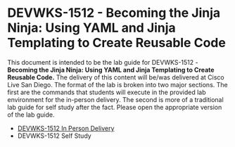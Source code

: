 # DEVWKS-1512 - Becoming the Jinja Ninja: Using YAML and Jinja Templating to Create Reusable Code

This document is intended to be the lab guide for DEVWKS-1512 - **Becoming the Jinja Ninja: Using YAML and Jinja Templating to Create Reusable Code.** The delivery of this content will be/was delivered at Cisco Live San Diego. The format of the lab is broken into two major sections. The first are the commands that students will execute in the provided lab environment for the in-person delivery. The second is more of a traditional lab guide for self study after the fact. Please open the appropriate version of the lab guide.

- [DEVWKS-1512 In Person Delivery](DEVWKS_1512_Guided_1.md)
- DEVWKS-1512 Self Study